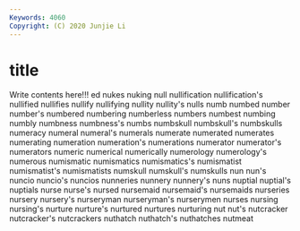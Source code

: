 ```yaml
---
Keywords: 4060
Copyright: (C) 2020 Junjie Li
---
```


# title

Write contents here!!!
ed 
nukes 
nuking 
null
nullification 
nullification's 
nullified 
nullifies 
nullify 
nullifying 
nullity 
nullity's 
nulls 
numb
numbed 
number 
number's 
numbered 
numbering 
numberless 
numbers 
numbest 
numbing 
numbly
numbness 
numbness's 
numbs 
numbskull 
numbskull's 
numbskulls 
numeracy 
numeral 
numeral's 
numerals
numerate 
numerated 
numerates 
numerating 
numeration 
numeration's 
numerations 
numerator 
numerator's 
numerators
numeric 
numerical 
numerically 
numerology 
numerology's 
numerous 
numismatic 
numismatics 
numismatics's 
numismatist
numismatist's 
numismatists 
numskull 
numskull's 
numskulls 
nun 
nun's 
nuncio 
nuncio's 
nuncios
nunneries 
nunnery 
nunnery's 
nuns 
nuptial 
nuptial's 
nuptials 
nurse 
nurse's 
nursed
nursemaid 
nursemaid's 
nursemaids 
nurseries 
nursery 
nursery's 
nurseryman 
nurseryman's 
nurserymen 
nurses
nursing 
nursing's 
nurture 
nurture's 
nurtured 
nurtures 
nurturing 
nut 
nut's 
nutcracker
nutcracker's 
nutcrackers 
nuthatch 
nuthatch's 
nuthatches 
nutmeat 
